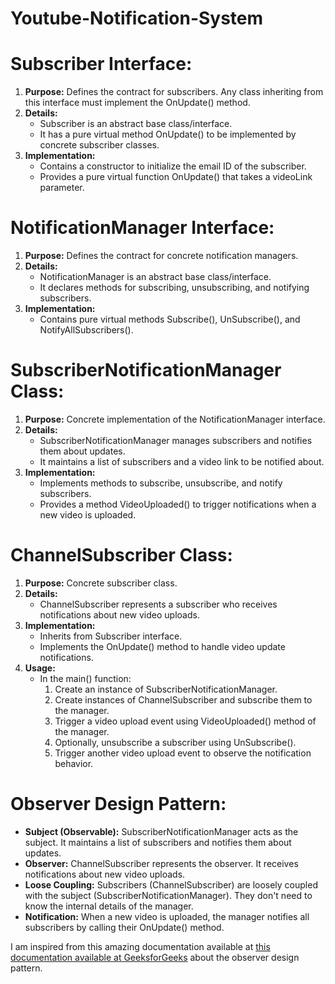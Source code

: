 # Youtube-Notification-System

<!DOCTYPE html>
<html lang="en">
<head>
<meta charset="UTF-8">
<meta name="viewport" content="width=device-width, initial-scale=1.0">
</head>
<body>

<h1>Subscriber Interface:</h1>

<ol>
    <li><strong>Purpose:</strong> Defines the contract for subscribers. Any class inheriting from this interface must implement the OnUpdate() method.</li>
    <li><strong>Details:</strong>
        <ul>
            <li>Subscriber is an abstract base class/interface.</li>
            <li>It has a pure virtual method OnUpdate() to be implemented by concrete subscriber classes.</li>
        </ul>
    </li>
    <li><strong>Implementation:</strong>
        <ul>
            <li>Contains a constructor to initialize the email ID of the subscriber.</li>
            <li>Provides a pure virtual function OnUpdate() that takes a videoLink parameter.</li>
        </ul>
    </li>
</ol>

<h1>NotificationManager Interface:</h1>

<ol>
    <li><strong>Purpose:</strong> Defines the contract for concrete notification managers.</li>
    <li><strong>Details:</strong>
        <ul>
            <li>NotificationManager is an abstract base class/interface.</li>
            <li>It declares methods for subscribing, unsubscribing, and notifying subscribers.</li>
        </ul>
    </li>
    <li><strong>Implementation:</strong>
        <ul>
            <li>Contains pure virtual methods Subscribe(), UnSubscribe(), and NotifyAllSubscribers().</li>
        </ul>
    </li>
</ol>

<h1>SubscriberNotificationManager Class:</h1>

<ol>
    <li><strong>Purpose:</strong> Concrete implementation of the NotificationManager interface.</li>
    <li><strong>Details:</strong>
        <ul>
            <li>SubscriberNotificationManager manages subscribers and notifies them about updates.</li>
            <li>It maintains a list of subscribers and a video link to be notified about.</li>
        </ul>
    </li>
    <li><strong>Implementation:</strong>
        <ul>
            <li>Implements methods to subscribe, unsubscribe, and notify subscribers.</li>
            <li>Provides a method VideoUploaded() to trigger notifications when a new video is uploaded.</li>
        </ul>
    </li>
</ol>

<h1>ChannelSubscriber Class:</h1>

<ol>
    <li><strong>Purpose:</strong> Concrete subscriber class.</li>
    <li><strong>Details:</strong>
        <ul>
            <li>ChannelSubscriber represents a subscriber who receives notifications about new video uploads.</li>
        </ul>
    </li>
    <li><strong>Implementation:</strong>
        <ul>
            <li>Inherits from Subscriber interface.</li>
            <li>Implements the OnUpdate() method to handle video update notifications.</li>
        </ul>
    </li>
    <li><strong>Usage:</strong>
        <ul>
            <li>In the main() function:
                <ol>
                    <li>Create an instance of SubscriberNotificationManager.</li>
                    <li>Create instances of ChannelSubscriber and subscribe them to the manager.</li>
                    <li>Trigger a video upload event using VideoUploaded() method of the manager.</li>
                    <li>Optionally, unsubscribe a subscriber using UnSubscribe().</li>
                    <li>Trigger another video upload event to observe the notification behavior.</li>
                </ol>
            </li>
        </ul>
    </li>
</ol>

<h1>Observer Design Pattern:</h1>

<ul>
    <li><strong>Subject (Observable):</strong> SubscriberNotificationManager acts as the subject. It maintains a list of subscribers and notifies them about updates.</li>
    <li><strong>Observer:</strong> ChannelSubscriber represents the observer. It receives notifications about new video uploads.</li>
    <li><strong>Loose Coupling:</strong> Subscribers (ChannelSubscriber) are loosely coupled with the subject (SubscriberNotificationManager). They don't need to know the internal details of the manager.</li>
    <li><strong>Notification:</strong> When a new video is uploaded, the manager notifies all subscribers by calling their OnUpdate() method.</li>
</ul>

<p>I am inspired from this amazing documentation available at <a href="https://www.geeksforgeeks.org/observer-pattern-c-design-patterns/">this documentation available at GeeksforGeeks</a> about the observer design pattern.</p>

</body>
</html>
